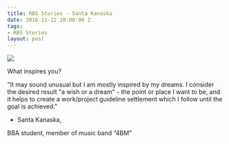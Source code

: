 ```yaml
---
title: RBS Stories - Santa Kanaska
date: 2016-11-22 20:00:00 Z
tags:
- RBS Stories
layout: post
---
```


<img src="https://scontent-frt3-1.xx.fbcdn.net/v/t31.0-8/12494011_841219846007127_5882151190615966304_o.jpg?oh=a0ff1e90b804f4b25dc4f1c234164918&oe=59128AA9" class="img">

What inspires you?


"It may sound unusual but I am mostly inspired by my dreams. 
I consider the desired result "a wish or a dream" - the point or place I want to be, and it helps to create a work/project guideline settlement which I follow until the goal is achieved."


- Santa Kanaska, 

BBA student, member of music band “4BM”